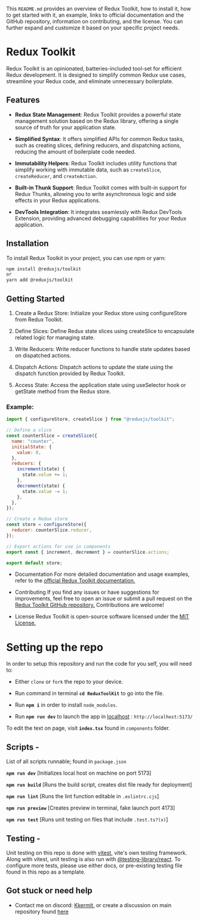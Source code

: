 This `README.md` provides an overview of Redux Toolkit, how to install it, how to get started with it, an example, links to official documentation and the GitHub repository, information on contributing, and the license. You can further expand and customize it based on your specific project needs.

# Redux Toolkit

Redux Toolkit is an opinionated, batteries-included tool-set for efficient Redux development. It is designed to simplify common Redux use cases, streamline your Redux code, and eliminate unnecessary boilerplate.

## Features

- **Redux State Management**: Redux Toolkit provides a powerful state management solution based on the Redux library, offering a single source of truth for your application state.

- **Simplified Syntax**: It offers simplified APIs for common Redux tasks, such as creating slices, defining reducers, and dispatching actions, reducing the amount of boilerplate code needed.

- **Immutability Helpers**: Redux Toolkit includes utility functions that simplify working with immutable data, such as `createSlice`, `createReducer`, and `createAction`.

- **Built-in Thunk Support**: Redux Toolkit comes with built-in support for Redux Thunks, allowing you to write asynchronous logic and side effects in your Redux applications.

- **DevTools Integration**: It integrates seamlessly with Redux DevTools Extension, providing advanced debugging capabilities for your Redux application.

## Installation

To install Redux Toolkit in your project, you can use npm or yarn:

```bash
npm install @reduxjs/toolkit
or
yarn add @reduxjs/toolkit
```

## Getting Started

1. Create a Redux Store: Initialize your Redux store using configureStore from Redux Toolkit.

2. Define Slices: Define Redux state slices using createSlice to encapsulate related logic for managing state.

3. Write Reducers: Write reducer functions to handle state updates based on dispatched actions.

4. Dispatch Actions: Dispatch actions to update the state using the dispatch function provided by Redux Toolkit.

5. Access State: Access the application state using useSelector hook or getState method from the Redux store.

### Example:

```js
import { configureStore, createSlice } from "@reduxjs/toolkit";

// Define a slice
const counterSlice = createSlice({
  name: "counter",
  initialState: {
    value: 0,
  },
  reducers: {
    increment(state) {
      state.value += 1;
    },
    decrement(state) {
      state.value -= 1;
    },
  },
});

// Create a Redux store
const store = configureStore({
  reducer: counterSlice.reducer,
});

// Export actions for use in components
export const { increment, decrement } = counterSlice.actions;

export default store;
```

- Documentation
  For more detailed documentation and usage examples, refer to the [official Redux Toolkit documentation.](https://redux-toolkit.js.org/)

- Contributing
  If you find any issues or have suggestions for improvements, feel free to open an issue or submit a pull request on the [Redux Toolkit GitHub repository.](https://github.com/reduxjs/redux-toolkit) Contributions are welcome!

- License
  Redux Toolkit is open-source software licensed under the [MIT License.](https://opensource.org/license/mit)

# Setting up the repo 

In order to setup this repository and run the code for you self, you will need to: 

- Either `clone` or `fork` the repo to your device. 

- Run command in terminal **``cd ReduxToolKit``** to go into the file.

- Run **``npm i``** in order to install `node_modules`.

- Run **`npm run dev`** to launch the app in [localhost](http://localhost:5173/) : `http://localhost:5173/`

To edit the text on page, visit **`index.tsx`** found in `components` folder.

## Scripts -

List of all scripts runnable; found in `package.json`

**`npm run dev`** [Initializes local host on machine on port 5173]

**`npm run build`** [Runs the build script, creates dist file ready for deployment]

**`npm run lint`** [Runs the lint function editable in `.eslintrc.cjs`]

**`npm run preview`** [Creates preview in terminal, fake launch port 4173]

**`npm run test`** [Runs unit testing on files that include `.test.ts?(x)`]

## Testing -

Unit testing on this repo is done with [vitest](https://vitest.dev/), vite's own testing framework. Along with vitest, unit testing is also run with [@testing-library/react](https://testing-library.com/docs/react-testing-library/intro/). To configure more tests, please use either docs, or pre-existing testing file found in this repo as a template.

## Got stuck or need help ##

- Contact me on discord: [Kkermit.](https://discord.com/users/526853643962679323) or create a discussion on main repository found [here](https://github.com/Kkkermit/ReduxToolKit/discussions)
